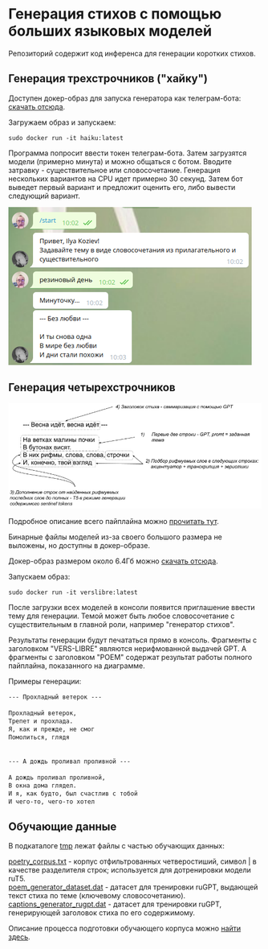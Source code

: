 # Генерация стихов с помощью больших языковых моделей


Репозиторий содержит код инференса для генерации коротких стихов.


## Генерация трехстрочников ("хайку")

Доступен докер-образ для запуска генератора как телеграм-бота: [скачать отсюда](https://disk.yandex.ru/d/pfP_x6xSe0jwlw).

Загружаем образ и запускаем:

```
sudo docker run -it haiku:latest
```

Программа попросит ввести токен телеграм-бота. Затем загрузятся модели (примерно минута) и можно 
общаться с ботом. Вводите затравку - существительное или словосочетание. Генерация нескольких вариантов
на CPU идет примерно 30 секунд. Затем бот выведет первый вариант и предложит оценить его,
либо вывести следующий вариант.

![телеграм бот для генерации трехстрочников](haiku_telegram.png)


## Генерация четырехстрочников


![общая схема генерации](./generation_schema.png)


Подробное описание всего пайплайна можно [прочитать тут](https://kelijah.livejournal.com/288594.html).

Бинарные файлы моделей из-за своего большого размера не выложены, но доступны
в докер-образе.

Докер-образ размером около 6.4Гб можно [скачать отсюда](https://disk.yandex.ru/d/T6gRpDTTDAAoig).

Запускаем образ:

```
sudo docker run -it verslibre:latest
```

После загрузки всех моделей в консоли появится приглашение ввести тему для генерации. Темой может быть любое
словосочетание с существительным в главной роли, например "генератор стихов".

Результаты генерации будут печататься прямо в консоль. Фрагменты с заголовком "VERS-LIBRE" являются нерифмованной выдачей GPT. А фрагменты с заголовком "POEM" 
содержат результат работы полного пайплайна, показанного на диаграмме.

Примеры генерации:

```
--- Прохладный ветерок ---

Прохладный ветерок,
Трепет и прохлада.
Я, как и прежде, не смог
Помолиться, глядя


--- А дождь проливал проливной ---

А дождь проливал проливной,
В окна дома глядел.
И я, как будто, был счастлив с тобой
И чего-то, чего-то хотел
```

## Обучающие данные

В подкаталоге [tmp](https://github.com/Koziev/verslibre/tmp) лежат файлы с частью обучающих данных:

[poetry_corpus.txt](https://github.com/Koziev/verslibre/tmp/poetry_corpus.txt) - корпус отфильтрованных четверостиший, символ | в качестве разделителя строк; используется для дотренировки модели ruT5.  
[poem_generator_dataset.dat](https://github.com/Koziev/verslibre/tmp/poem_generator_dataset.dat) - датасет для тренировки ruGPT, выдающей текст стиха по теме (ключевому словосочетанию).  
[captions_generator_rugpt.dat](https://github.com/Koziev/verslibre/tmp/captions_generator_rugpt.dat) - датасет для тренировки ruGPT, генерирующей заголовок стиха по его содержимому.  

Описание процесса подготовки обучающего корпуса можно [найти здесь](https://kelijah.livejournal.com/288594.html).









